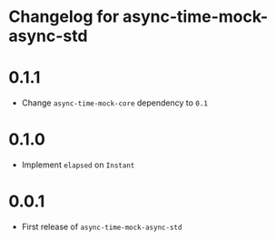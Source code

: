 # Changelog for async-time-mock-async-std

# 0.1.1
* Change `async-time-mock-core` dependency to `0.1`

# 0.1.0
* Implement `elapsed` on `Instant`

# 0.0.1
* First release of `async-time-mock-async-std`
